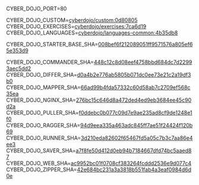 
CYBER_DOJO_PORT=80<br/>

CYBER_DOJO_CUSTOM=[cyberdojo/custom:0d80805](https://github.com/cyber-dojo/custom/commit/0d808054b9a4eeab7d08647b7f6306d7edf32d91)<br/>
CYBER_DOJO_EXERCISES=[cyberdojo/exercises:7ca6d19](https://github.com/cyber-dojo/exercises/commit/7ca6d19b97b37d74384d0f7fa25daf53d3fb80e4)<br/>
CYBER_DOJO_LANGUAGES=[cyberdojo/languages-common:4b35db8](https://github.com/cyber-dojo/languages/commit/4b35db82bf937cded497991469c20be43b66c1f5)<br/>

CYBER_DOJO_STARTER_BASE_SHA=[008bef6f212089051ff9571576a805ef65e353d9](https://github.com/cyber-dojo/starter-base/commit/008bef6f212089051ff9571576a805ef65e353d9)<br/>

CYBER_DOJO_COMMANDER_SHA=[448c12c8d08eef4758bbd684dc7d22993aec5dd2](https://github.com/cyber-dojo/commander/commit/448c12c8d08eef4758bbd684dc7d22993aec5dd2)<br/>
CYBER_DOJO_DIFFER_SHA=[d0a4b2e776ab5805b071dc0ee73e21c2a19df3b0](https://github.com/cyber-dojo/differ/commit/d0a4b2e776ab5805b071dc0ee73e21c2a19df3b0)<br/>
CYBER_DOJO_MAPPER_SHA=[66ad99b4fda57332c60d58ab7c2709ef568c35ea](https://github.com/cyber-dojo/mapper/commit/66ad99b4fda57332c60d58ab7c2709ef568c35ea)<br/>
CYBER_DOJO_NGINX_SHA=[276bc15c646d8a472ded4ed9eb3684ee45c90d2a](https://github.com/cyber-dojo/nginx/commit/276bc15c646d8a472ded4ed9eb3684ee45c90d2a)<br/>
CYBER_DOJO_PULLER_SHA=[f0ddebc0b077c09d7e9ae235ad8cf9de1248e1f0](https://github.com/cyber-dojo/puller/commit/f0ddebc0b077c09d7e9ae235ad8cf9de1248e1f0)<br/>
CYBER_DOJO_RAGGER_SHA=[94d9eea335a463adc845ff7ae51f24424f120b69](https://github.com/cyber-dojo/ragger/commit/94d9eea335a463adc845ff7ae51f24424f120b69)<br/>
CYBER_DOJO_RUNNER_SHA=[3d210eda82602f65467fd5a05c7b3c7aa86e4ee3](https://github.com/cyber-dojo/runner/commit/3d210eda82602f65467fd5a05c7b3c7aa86e4ee3)<br/>
CYBER_DOJO_SAVER_SHA=[a7f8fe50d412d0eb94b7184667dfd74bc5aaed87](https://github.com/cyber-dojo/saver/commit/a7f8fe50d412d0eb94b7184667dfd74bc5aaed87)<br/>
CYBER_DOJO_WEB_SHA=[ac9952bc01f0708cf383264fcddd2536e9d077c4](https://github.com/cyber-dojo/web/commit/ac9952bc01f0708cf383264fcddd2536e9d077c4)<br/>
CYBER_DOJO_ZIPPER_SHA=[42e684bc231a3a3818b551fab4a3eaf0984d6d0e](https://github.com/cyber-dojo/zipper/commit/42e684bc231a3a3818b551fab4a3eaf0984d6d0e)<br/>
